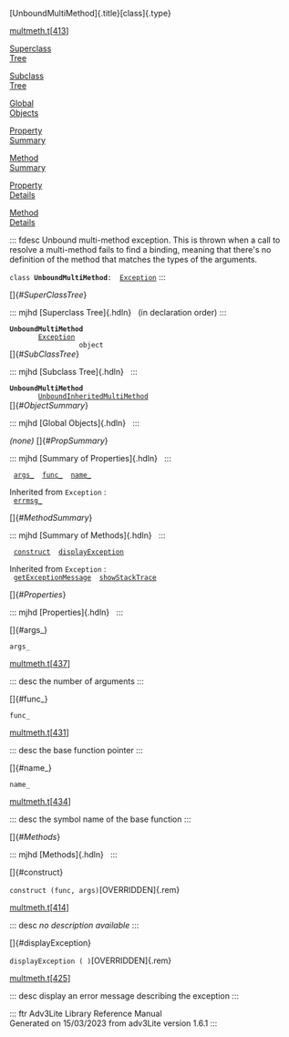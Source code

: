[UnboundMultiMethod]{.title}[class]{.type}

[multmeth.t](../file/multmeth.t.html)\[[413](../source/multmeth.t.html#413)\]

[Superclass\
Tree](#_SuperClassTree_)

[Subclass\
Tree](#_SubClassTree_)

[Global\
Objects](#_ObjectSummary_)

[Property\
Summary](#_PropSummary_)

[Method\
Summary](#_MethodSummary_)

[Property\
Details](#_Properties_)

[Method\
Details](#_Methods_)

::: fdesc
Unbound multi-method exception. This is thrown when a call to resolve a
multi-method fails to find a binding, meaning that there\'s no
definition of the method that matches the types of the arguments.

`class `**`UnboundMultiMethod`**` :   `[`Exception`](../object/Exception.html)
:::

[]{#_SuperClassTree_}

::: mjhd
[Superclass Tree]{.hdln}   (in declaration order)
:::

**`UnboundMultiMethod`**\
`         `[`Exception`](../object/Exception.html)\
`                 object`\
[]{#_SubClassTree_}

::: mjhd
[Subclass Tree]{.hdln}  
:::

**`UnboundMultiMethod`**\
`         `[`UnboundInheritedMultiMethod`](../object/UnboundInheritedMultiMethod.html)\
[]{#_ObjectSummary_}

::: mjhd
[Global Objects]{.hdln}  
:::

*(none)* []{#_PropSummary_}

::: mjhd
[Summary of Properties]{.hdln}  
:::

` `[`args_`](#args_)`  `[`func_`](#func_)`  `[`name_`](#name_)`  `

Inherited from `Exception` :\
` `[`errmsg_`](../object/Exception.html#errmsg_)`  `

[]{#_MethodSummary_}

::: mjhd
[Summary of Methods]{.hdln}  
:::

` `[`construct`](#construct)`  `[`displayException`](#displayException)`  `

Inherited from `Exception` :\
` `[`getExceptionMessage`](../object/Exception.html#getExceptionMessage)`  `[`showStackTrace`](../object/Exception.html#showStackTrace)`  `

[]{#_Properties_}

::: mjhd
[Properties]{.hdln}  
:::

[]{#args_}

`args_`

[multmeth.t](../file/multmeth.t.html)\[[437](../source/multmeth.t.html#437)\]

::: desc
the number of arguments
:::

[]{#func_}

`func_`

[multmeth.t](../file/multmeth.t.html)\[[431](../source/multmeth.t.html#431)\]

::: desc
the base function pointer
:::

[]{#name_}

`name_`

[multmeth.t](../file/multmeth.t.html)\[[434](../source/multmeth.t.html#434)\]

::: desc
the symbol name of the base function
:::

[]{#_Methods_}

::: mjhd
[Methods]{.hdln}  
:::

[]{#construct}

`construct (func, args)`[OVERRIDDEN]{.rem}

[multmeth.t](../file/multmeth.t.html)\[[414](../source/multmeth.t.html#414)\]

::: desc
*no description available*
:::

[]{#displayException}

`displayException ( )`[OVERRIDDEN]{.rem}

[multmeth.t](../file/multmeth.t.html)\[[425](../source/multmeth.t.html#425)\]

::: desc
display an error message describing the exception
:::

::: ftr
Adv3Lite Library Reference Manual\
Generated on 15/03/2023 from adv3Lite version 1.6.1
:::
